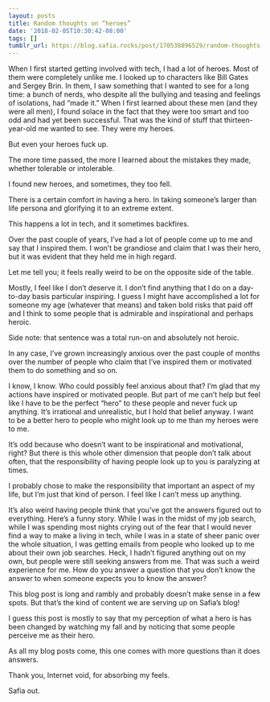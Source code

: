 ```yaml
---
layout: posts
title: Random thoughts on “heroes”
date: '2018-02-05T10:30:42-08:00'
tags: []
tumblr_url: https://blog.safia.rocks/post/170538896529/random-thoughts-on-heroes
---
```

When I first started getting involved with tech, I had a lot of heroes. Most of them were completely unlike me. I looked up to characters like Bill Gates and Sergey Brin. In them, I saw something that I wanted to see for a long time: a bunch of nerds, who despite all the bullying and teasing and feelings of isolations, had “made it.” When I first learned about these men (and they were all men), I found solace in the fact that they were too smart and too odd and had yet been successful. That was the kind of stuff that thirteen-year-old me wanted to see. They were my heroes.

But even your heroes fuck up.

The more time passed, the more I learned about the mistakes they made, whether tolerable or intolerable.

I found new heroes, and sometimes, they too fell.

There is a certain comfort in having a hero. In taking someone’s larger than life persona and glorifying it to an extreme extent.

This happens a lot in tech, and it sometimes backfires.

Over the past couple of years, I’ve had a lot of people come up to me and say that I inspired them. I won’t be grandiose and claim that I was their hero, but it was evident that they held me in high regard.

Let me tell you; it feels really weird to be on the opposite side of the table.

Mostly, I feel like I don’t deserve it. I don’t find anything that I do on a day-to-day basis particular inspiring. I guess I might have accomplished a lot for someone my age (whatever that means) and taken bold risks that paid off and I think to some people that is admirable and inspirational and perhaps heroic.

Side note: that sentence was a total run-on and absolutely not heroic.

In any case, I’ve grown increasingly anxious over the past couple of months over the number of people who claim that I’ve inspired them or motivated them to do something and so on.

I know, I know. Who could possibly feel anxious about that? I’m glad that my actions have inspired or motivated people. But part of me can’t help but feel like I have to be the perfect “hero” to these people and never fuck up anything. It’s irrational and unrealistic, but I hold that belief anyway. I want to be a better hero to people who might look up to me than my heroes were to me.

It’s odd because who doesn’t want to be inspirational and motivational, right? But there is this whole other dimension that people don’t talk about often, that the responsibility of having people look up to you is paralyzing at times.

I probably chose to make the responsibility that important an aspect of my life, but I’m just that kind of person. I feel like I can’t mess up anything.

It’s also weird having people think that you’ve got the answers figured out to everything. Here’s a funny story. While I was in the midst of my job search, while I was spending most nights crying out of the fear that I would never find a way to make a living in tech, while I was in a state of sheer panic over the whole situation, I was getting emails from people who looked up to me about their own job searches. Heck, I hadn’t figured anything out on my own, but people were still seeking answers from me. That was such a weird experience for me. How do you answer a question that you don’t know the answer to when someone expects you to know the answer?

This blog post is long and rambly and probably doesn’t make sense in a few spots. But that’s the kind of content we are serving up on Safia’s blog!

I guess this post is mostly to say that my perception of what a hero is has been changed by watching my fall and by noticing that some people perceive me as their hero.

As all my blog posts come, this one comes with more questions than it does answers.

Thank you, Internet void, for absorbing my feels.

Safia out.

